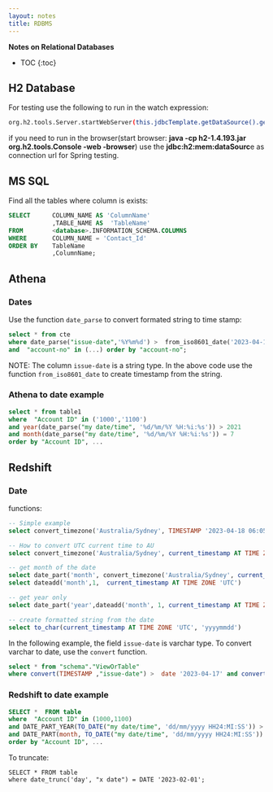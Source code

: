 ```yaml
---
layout: notes 
title: RDBMS
---
```

**Notes on Relational Databases**

* TOC
{:toc}

## H2 Database

For testing use the following to run in the watch expression:

```bash
org.h2.tools.Server.startWebServer(this.jdbcTemplate.getDataSource().getConnection())
```

if you need to run in the browser(start browser: **java -cp h2-1.4.193.jar org.h2.tools.Console -web -browser**) use the **jdbc:h2:mem:dataSourc**e as connection url for Spring testing.


## MS SQL
Find all the tables where column is exists:
```sql
SELECT      COLUMN_NAME AS 'ColumnName'
            ,TABLE_NAME AS  'TableName'
FROM        <database>.INFORMATION_SCHEMA.COLUMNS
WHERE       COLUMN_NAME = 'Contact_Id'
ORDER BY    TableName
            ,ColumnName;
```

## Athena

### Dates

Use the function `date_parse` to convert formated string to time stamp:

```sql
select * from cte 
where date_parse("issue-date",'%Y%m%d') >  from_iso8601_date('2023-04-17') and date_parse("issue-date",'%Y%m%d') <  from_iso8601_date('2023-04-19')
and  "account-no" in (...) order by "account-no";
```

NOTE: The column `issue-date` is a string type.
In the above code use the function `from_iso8601_date` to create timestamp from the string.

### Athena to date example

```sql
select * from table1 
where  "Account ID" in ('1000','1100') 
and year(date_parse("my date/time", '%d/%m/%Y %H:%i:%s')) > 2021 
and month(date_parse("my date/time", '%d/%m/%Y %H:%i:%s')) = 7
order by "Account ID", ...
```

## Redshift

### Date 

functions:

```sql
-- Simple example
select convert_timezone('Australia/Sydney', TIMESTAMP '2023-04-18 06:05:00.170 UTC')

-- How to convert UTC current time to AU
select convert_timezone('Australia/Sydney', current_timestamp AT TIME ZONE 'UTC')

-- get month of the date
select date_part('month', convert_timezone('Australia/Sydney', current_timestamp AT TIME ZONE 'UTC'))
select dateadd('month',1,  current_timestamp AT TIME ZONE 'UTC')

-- get year only
select date_part('year',dateadd('month', 1, current_timestamp AT TIME ZONE 'UTC'))

-- create formatted string from the date
select to_char(current_timestamp AT TIME ZONE 'UTC', 'yyyymmdd')
```

In the following example, the field `issue-date` is varchar type. To convert varchar to date, use the `convert` function.
  
```sql
select * from "schema"."ViewOrTable"
where convert(TIMESTAMP ,"issue-date") >  date '2023-04-17' and convert(TIMESTAMP ,"issue-date") <  date '2023-04-19' 
```

### Redshift to date example

```sql
SELECT *  FROM table 
where  "Account ID" in (1000,1100) 
and DATE_PART_YEAR(TO_DATE("my date/time", 'dd/mm/yyyy HH24:MI:SS')) > 2021 
and DATE_PART(month, TO_DATE("my date/time", 'dd/mm/yyyy HH24:MI:SS')) = 7
order by "Account ID", ...
```

To truncate:

```
SELECT * FROM table 
where date_trunc('day', "x date") = DATE '2023-02-01';
```
